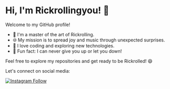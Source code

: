 # Hi, I'm Rickrollingyou! 👋

Welcome to my GitHub profile! 

- 🎉 I'm a master of the art of Rickrolling.
- 🌐 My mission is to spread joy and music through unexpected surprises.
- 🚀 I love coding and exploring new technologies.
- 🎵 Fun fact: I can never give you up or let you down!

Feel free to explore my repositories and get ready to be Rickrolled! 😄

Let's connect on social media:

[![Instagram Follow](https://img.shields.io/badge/-Follow-E4405F?style=flat&logo=instagram&logoColor=white&link=https://www.instagram.com/rick_rolling_u/)](https://www.instagram.com/rick_rolling_u/)
